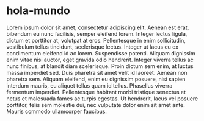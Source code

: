 # hola-mundo

Lorem ipsum dolor sit amet, consectetur adipiscing elit. Aenean est erat, bibendum eu nunc facilisis, semper eleifend lorem. Integer lectus ligula, dictum et porttitor at, volutpat at eros. Pellentesque in enim sollicitudin, vestibulum tellus tincidunt, scelerisque lectus. Integer ut lacus eu ex condimentum eleifend id ac lorem. Suspendisse potenti. Aliquam dignissim enim vitae nisi auctor, eget gravida odio hendrerit. Integer viverra tellus ac nunc finibus, at blandit diam scelerisque. Proin dictum sem enim, at luctus massa imperdiet sed. Duis pharetra sit amet velit id laoreet. Aenean non pharetra sem. Aliquam eleifend, enim eu dignissim posuere, nisi sapien interdum mauris, eu aliquet tellus quam id tellus. Phasellus viverra fermentum imperdiet. Pellentesque habitant morbi tristique senectus et netus et malesuada fames ac turpis egestas. Ut hendrerit, lacus vel posuere porttitor, felis sem molestie dui, nec vulputate dolor enim sit amet ante. Mauris commodo ullamcorper faucibus.
